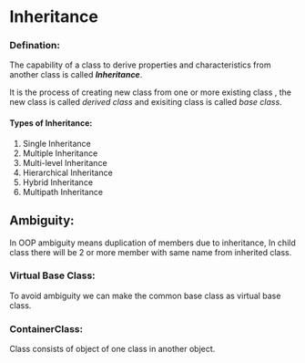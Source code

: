 # Inheritance

### Defination:
The capability of a class to derive properties and characteristics from another class is called **_Inheritance_**.

It is the process of creating new class from one or more existing class , the new class is called _derived class_ and exisiting class is called _base class_.




#### Types of Inheritance:
1. Single  Inheritance
2. Multiple Inheritance
3. Multi-level Inheritance
4. Hierarchical Inheritance
5. Hybrid Inheritance
6. Multipath Inheritance
   
   
## Ambiguity:
In OOP ambiguity means duplication of members due to inheritance, In child class there will be 2 or more member with same name from inherited class.

### Virtual Base Class: 
To avoid ambiguity we can make the common base class as virtual base class.
### ContainerClass:
 Class consists of object of one class in another object.